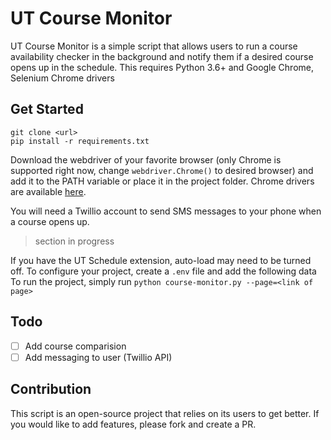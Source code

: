# UT Course Monitor
UT Course Monitor is a simple script that allows users to run a course availability checker in the background and notify them if a desired course opens up in the schedule.
This requires Python 3.6+ and Google Chrome, Selenium Chrome drivers

## Get Started
```
git clone <url>
pip install -r requirements.txt
```

Download the webdriver of your favorite browser (only Chrome is supported right now, change ``webdriver.Chrome()`` to desired browser) and add it to the PATH variable or place it in the project folder. 
Chrome drivers are available [here](https://chromedriver.chromium.org/downloads).

You will need a Twillio account to send SMS messages to your phone when a course opens up.
> section in progress

If you have the UT Schedule extension, auto-load may need to be turned off. 
To configure your project, create a ``.env`` file and add the following data
To run the project, simply run ``python course-monitor.py --page=<link of page>``

## Todo
- [ ] Add course comparision
- [ ] Add messaging to user (Twillio API)

## Contribution
This script is an open-source project that relies on its users to get better. If you would like to add features, please fork and create a PR.